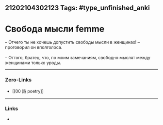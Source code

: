 21202104302123
Tags: #type_unfinished_anki
---
# Свобода мысли femme

– Отчего ты не хочешь допустить свободы мысли в женщинах! – проговорил он вполголоса.<br><br>– Оттого, братец, что, по моим замечаниям, свободно мыслят между женщинами только уроды.

---
### Zero-Links
- [[00 詩 poetry]]
---
### Links
-